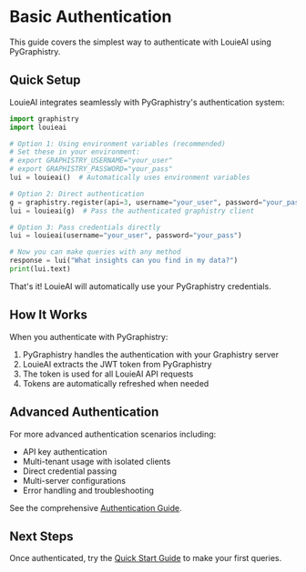 # Basic Authentication

This guide covers the simplest way to authenticate with LouieAI using PyGraphistry.

## Quick Setup

LouieAI integrates seamlessly with PyGraphistry's authentication system:

```python
import graphistry
import louieai

# Option 1: Using environment variables (recommended)
# Set these in your environment:
# export GRAPHISTRY_USERNAME="your_user"
# export GRAPHISTRY_PASSWORD="your_pass"
lui = louieai()  # Automatically uses environment variables

# Option 2: Direct authentication
g = graphistry.register(api=3, username="your_user", password="your_pass")
lui = louieai(g)  # Pass the authenticated graphistry client

# Option 3: Pass credentials directly
lui = louieai(username="your_user", password="your_pass")

# Now you can make queries with any method
response = lui("What insights can you find in my data?")
print(lui.text)
```

That's it! LouieAI will automatically use your PyGraphistry credentials.

## How It Works

When you authenticate with PyGraphistry:
1. PyGraphistry handles the authentication with your Graphistry server
2. LouieAI extracts the JWT token from PyGraphistry 
3. The token is used for all LouieAI API requests
4. Tokens are automatically refreshed when needed

## Advanced Authentication

For more advanced authentication scenarios including:
- API key authentication
- Multi-tenant usage with isolated clients
- Direct credential passing
- Multi-server configurations
- Error handling and troubleshooting

See the comprehensive [Authentication Guide](../guides/authentication.md).

## Next Steps

Once authenticated, try the [Quick Start Guide](quick-start.md) to make your first queries.